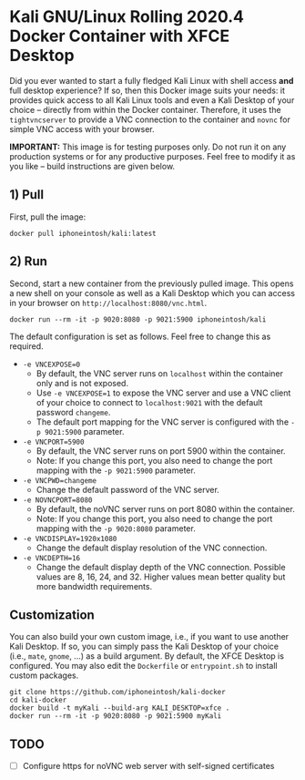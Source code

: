 # Kali GNU/Linux Rolling 2020.4 Docker Container with XFCE Desktop

Did you ever wanted to start a fully fledged Kali Linux with shell access **and** full desktop experience? If so, then this Docker image suits your needs: it provides quick access to all Kali Linux tools and even a Kali Desktop of your choice – directly from within the Docker container. Therefore, it uses the `tightvncserver` to provide a VNC connection to the container and `novnc` for simple VNC access with your browser.

**IMPORTANT:** This image is for testing purposes only. Do not run it on any production systems or for any productive purposes. Feel free to modify it as you like – build instructions are given below.

## 1) Pull

First, pull the image:

```
docker pull iphoneintosh/kali:latest
```

## 2) Run

Second, start a new container from the previously pulled image. This opens a new shell on your console as well as a Kali Desktop which you can access in your browser on `http://localhost:8080/vnc.html`.

```
docker run --rm -it -p 9020:8080 -p 9021:5900 iphoneintosh/kali
```

The default configuration is set as follows. Feel free to change this as required.

- `-e VNCEXPOSE=0`
  - By default, the VNC server runs on `localhost` within the container only and is not exposed.
  - Use `-e VNCEXPOSE=1` to expose the VNC server and use a VNC client of your choice to connect to `localhost:9021` with the default password `changeme`.
  - The default port mapping for the VNC server is configured with the `-p 9021:5900` parameter.
- `-e VNCPORT=5900`
  - By default, the VNC server runs on port 5900 within the container.
  - Note: If you change this port, you also need to change the port mapping with the `-p 9021:5900` parameter.
- `-e VNCPWD=changeme`
  - Change the default password of the VNC server.
- `-e NOVNCPORT=8080`
  - By default, the noVNC server runs on port 8080 within the container.
  - Note: If you change this port, you also need to change the port mapping with the `-p 9020:8080` parameter.
- `-e VNCDISPLAY=1920x1080`
  - Change the default display resolution of the VNC connection.
- `-e VNCDEPTH=16`
  - Change the default display depth of the VNC connection. Possible values are 8, 16, 24, and 32. Higher values mean better quality but more bandwidth requirements.

## Customization

You can also build your own custom image, i.e., if you want to use another Kali Desktop. If so, you can simply pass the Kali Desktop of your choice (i.e., `mate`, `gnome`, ...) as a build argument. By default, the XFCE Desktop is configured. You may also edit the `Dockerfile` or `entrypoint.sh` to install custom packages.

```
git clone https://github.com/iphoneintosh/kali-docker
cd kali-docker
docker build -t myKali --build-arg KALI_DESKTOP=xfce .
docker run --rm -it -p 9020:8080 -p 9021:5900 myKali
```

## TODO

- [ ] Configure https for noVNC web server with self-signed certificates

